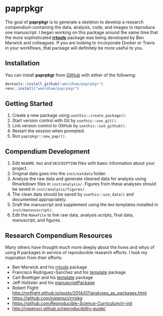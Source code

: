 
<!-- README.md is generated from README.Rmd. Please edit that file -->

# paprpkgr

<!-- badges: start -->

<!-- badges: end -->

The goal of **paprpkgr** is to generate a skeleton to develop a research
compendium containing the data, analysis, code, and images to reproduce
one manuscript. I began working on this package around the same time
that the more sophisticated
[**rrtools**](https://github.com/benmarwick/rrtools) package was being
developed by Ben Marwick and colleagues. If you are looking to
incorporate Docker or Travis in your workflows, that package will
definitely be more useful to you.

## Installation

You can install **paprpkgr** from [GitHub](https://github.com) with
either of the following:

``` r
devtools::install_github("wmoldham/paprpkgr")
renv::install("wmoldham/paprpkgr")
```

## Getting Started

1.  Create a new package using `usethis::create_package()`.
2.  Start version control with Git by `usethis::use_git()`.
3.  Link version control to GitHub by `usethis::use_github()`.
4.  Restart the session when prompted.
5.  Run `paprpkgr::new_papr()`.

## Compendium Development

1.  Edit `README.Rmd` and `DESCRIPTION` files with basic information
    about your project.
2.  Original data goes into the `inst/extdata` folder.
3.  Analyze the raw data and generate cleaned data for analysis using
    Rmarkdown files in `inst/analysis/`. Figures from these analyses
    should be saved in `inst/analysis/figures/`.
4.  The clean data should be saved by `usethis::use_data()` and
    documented appropriately.
5.  Draft the manuscript and supplement using the `Rmd` templates
    installed in `inst/manususcript/`.
6.  Edit the `Makefile` to link raw data, analysis scripts, final data,
    manuscript, and figures.

## Research Compendium Resources

Many others have thought much more deeply about the hows and whys of
using R packages in service of reproducible research efforts. I took my
inspiration from their efforts:

  - Ben Marwick and his [rrtools](https://github.com/benmarwick/rrtools)
    package
  - Francisco Rodriguez-Sanchez and his
    [template](https://github.com/Pakillo/template) package
  - Carl Boettiger and his
    [template](https://github.com/cboettig/template) package
  - Jeff Hollister and his
    [manuscriptPackage](https://github.com/jhollist/manuscriptPackage)
  - Robert Flight:
    <http://rmflight.github.io/posts/2014/07/analyses_as_packages.html>
  - <https://github.com/ropensci/rrrpkg>
  - <https://github.com/Reproducible-Science-Curriculum/rr-init>
  - <http://ropensci.github.io/reproducibility-guide/>
